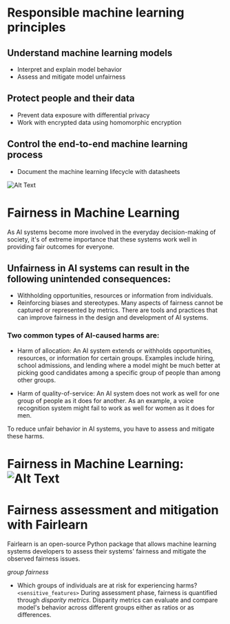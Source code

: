 # Responsible machine learning principles
## Understand machine learning models
* Interpret and explain model behavior
* Assess and mitigate model unfairness
## Protect people and their data
* Prevent data exposure with differential privacy
* Work with encrypted data using homomorphic encryption
## Control the end-to-end machine learning process
* Document the machine learning lifecycle with datasheets

![Alt Text](https://docs.microsoft.com/en-us/azure/machine-learning/media/concept-responsible-ml/responsible-ml-pillars.png  )



# Fairness in Machine Learning 
As AI systems become more involved in the everyday decision-making of society, it's of extreme importance that these systems work well in providing fair outcomes for everyone.

## Unfairness in AI systems can result in the following unintended consequences:

* Withholding opportunities, resources or information from individuals.
* Reinforcing biases and stereotypes.
 Many aspects of fairness cannot be captured or represented by metrics. There are tools and practices that can improve fairness in the design and development of AI systems.
 
 ### Two common types of AI-caused harms are:

* Harm of allocation: An AI system extends or withholds opportunities, resources, or information for certain groups. Examples include hiring, school admissions, and lending where a model might be much better at picking good candidates among a specific group of people than among other groups.

* Harm of quality-of-service: An AI system does not work as well for one group of people as it does for another. As an example, a voice recognition system might fail to work as well for women as it does for men.

To reduce unfair behavior in AI systems, you have to assess and mitigate these harms.
# Fairness in Machine Learning: ![Alt Text](https://i1.wp.com/sitn.hms.harvard.edu/wp-content/uploads/2020/01/image003.png?resize=1024%2C779)


# Fairness assessment and mitigation with Fairlearn
Fairlearn is an open-source Python package that allows machine learning systems developers to assess their systems' fairness and mitigate the observed fairness issues.

_group fairness_
* Which groups of individuals are at risk for experiencing harms? `<sensitive_features>`
During assessment phase, fairness is quantified through _disparity metrics_.
 Disparity metrics can evaluate and compare model's behavior across different groups either as ratios or as differences.
